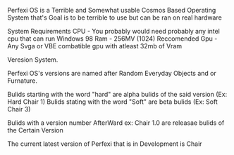 Perfexi OS is a Terrible and Somewhat usable Cosmos Based Operating System that's Goal is to be terrible to use but can be ran on real hardware

System Requirements 
CPU - You probably would need probably any intel cpu that can run Windows 98
Ram - 256MV (1024) Reccomended 
Gpu - Any Svga or VBE combatible gpu with atleast 32mb of Vram

Veresion System.

Perfexi OS's versions are named after Random Everyday Objects and or Furnature.

Bulids starting with the word "hard" are alpha bulids of the said version (Ex: Hard Chair 1)
Bulids stating with the word "Soft" are beta bulids (Ex: Soft Chair 3)

Bulids with a version number AfterWard ex: Chair 1.0 are releasae bulids of the Certain Version 


The current latest version of Perfexi that is in Development is Chair 

